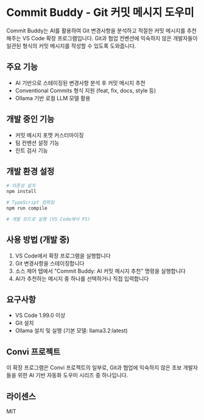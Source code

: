 # Commit Buddy - Git 커밋 메시지 도우미

Commit Buddy는 AI를 활용하여 Git 변경사항을 분석하고 적절한 커밋 메시지를 추천해주는 VS Code 확장 프로그램입니다. Git과 협업 컨벤션에 익숙하지 않은 개발자들이 일관된 형식의 커밋 메시지를 작성할 수 있도록 도와줍니다.

## 주요 기능

- AI 기반으로 스테이징된 변경사항 분석 후 커밋 메시지 추천
- Conventional Commits 형식 지원 (feat, fix, docs, style 등)
- Ollama 기반 로컬 LLM 모델 활용

## 개발 중인 기능

- 커밋 메시지 포맷 커스터마이징
- 팀 컨벤션 설정 기능
- 린트 검사 기능

## 개발 환경 설정

```bash
# 의존성 설치
npm install

# TypeScript 컴파일
npm run compile

# 개발 모드로 실행 (VS Code에서 F5)
```

## 사용 방법 (개발 중)

1. VS Code에서 확장 프로그램을 실행합니다
2. Git 변경사항을 스테이징합니다
3. 소스 제어 탭에서 "Commit Buddy: AI 커밋 메시지 추천" 명령을 실행합니다
4. AI가 추천하는 메시지 중 하나를 선택하거나 직접 입력합니다

## 요구사항

- VS Code 1.99.0 이상
- Git 설치
- Ollama 설치 및 실행 (기본 모델: llama3.2:latest)

## Convi 프로젝트

이 확장 프로그램은 Convi 프로젝트의 일부로, Git과 협업에 익숙하지 않은 초보 개발자들을 위한 AI 기반 자동화 도우미 시리즈 중 하나입니다.

## 라이센스

MIT